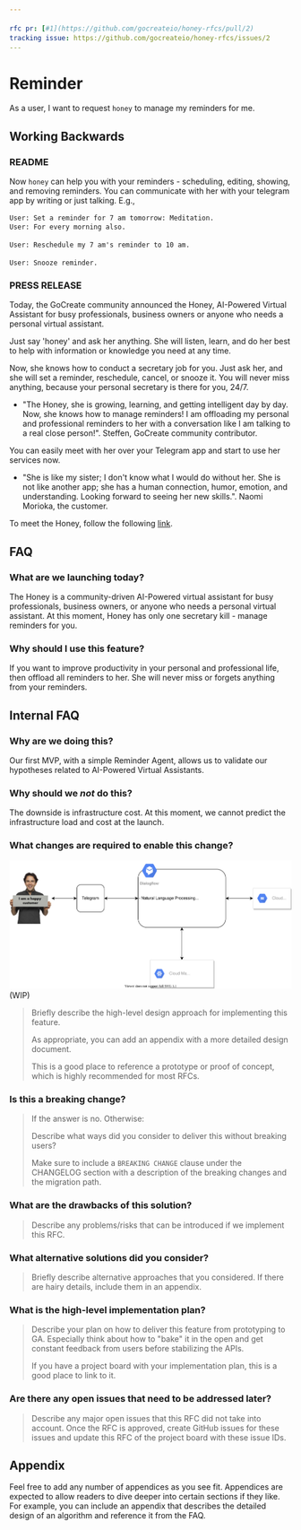 ```yaml
---

rfc pr: [#1](https://github.com/gocreateio/honey-rfcs/pull/2)
tracking issue: https://github.com/gocreateio/honey-rfcs/issues/2
---
```


# Reminder

As a user, I want to request `honey` to manage my reminders for me.

## Working Backwards

### README

Now `honey` can help you with your reminders - scheduling, editing, showing, and removing reminders.
You can communicate with her with your telegram app by writing or just talking.
E.g.,

```
User: Set a reminder for 7 am tomorrow: Meditation.
User: For every morning also.

User: Reschedule my 7 am's reminder to 10 am.

User: Snooze reminder.
```

### PRESS RELEASE

Today, the GoCreate community announced the Honey, AI-Powered Virtual Assistant for busy professionals,
business owners or anyone who needs a personal virtual assistant.

Just say 'honey' and ask her anything. She will listen, learn, and do her best to help with information or knowledge you need at any time.

Now, she knows how to conduct a secretary job for you.
Just ask her, and she will set a reminder, reschedule, cancel, or snooze it.
You will never miss anything, because your personal secretary is there for you, 24/7.

- "The Honey, she is growing, learning, and getting intelligent day by day.
  Now, she knows how to manage reminders!
  I am offloading my personal and professional reminders to her with a conversation like I am talking to a real close person!".
  Steffen, GoCreate community contributor.

You can easily meet with her over your Telegram app and start to use her services now.

- "She is like my sister; I don't know what I would do without her.
  She is not like another app; she has a human connection, humor, emotion, and understanding. Looking forward to seeing her new skills.".
  Naomi Morioka, the customer.

To meet the Honey, follow the following [link](https://t.me/gocreatehoneybot).

## FAQ

### What are we launching today?

The Honey is a community-driven AI-Powered virtual assistant for busy professionals, business owners, or anyone who needs a personal virtual assistant.
At this moment, Honey has only one secretary kill - manage reminders for you.

### Why should I use this feature?

If you want to improve productivity in your personal and professional life, then offload all reminders to her.
She will never miss or forgets anything from your reminders.

## Internal FAQ

### Why are we doing this?

Our first MVP, with a simple Reminder Agent, allows us to validate our hypotheses related to AI-Powered Virtual Assistants.

### Why should we _not_ do this?

The downside is infrastructure cost. At this moment, we cannot predict the infrastructure load and cost at the launch.

### What changes are required to enable this change?

![architecture](../images/0001-reminder.drawio.svg)
(WIP)
> Briefly describe the high-level design approach for implementing this feature.
>
> As appropriate, you can add an appendix with a more detailed design document.
>
> This is a good place to reference a prototype or proof of concept, which is
> highly recommended for most RFCs.

### Is this a breaking change?

> If the answer is no. Otherwise:
>
> Describe what ways did you consider to deliver this without breaking users?
>
> Make sure to include a `BREAKING CHANGE` clause under the CHANGELOG section with a description of the breaking
> changes and the migration path.

### What are the drawbacks of this solution?

> Describe any problems/risks that can be introduced if we implement this RFC.

### What alternative solutions did you consider?

> Briefly describe alternative approaches that you considered. If there are
> hairy details, include them in an appendix.

### What is the high-level implementation plan?

> Describe your plan on how to deliver this feature from prototyping to GA.
> Especially think about how to "bake" it in the open and get constant feedback
> from users before stabilizing the APIs.
>
> If you have a project board with your implementation plan, this is a good
> place to link to it.

### Are there any open issues that need to be addressed later?

> Describe any major open issues that this RFC did not take into account. Once
> the RFC is approved, create GitHub issues for these issues and update this RFC
> of the project board with these issue IDs.

## Appendix

Feel free to add any number of appendices as you see fit. Appendices are expected to allow readers to dive deeper into
certain sections if they like. For example, you can include an appendix that describes the detailed design of an
algorithm and reference it from the FAQ.
